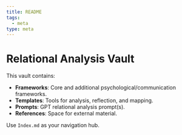 ```yaml
---
title: README
tags:
  - meta
type: meta
---
```


<!-- @format -->

# Relational Analysis Vault

This vault contains:

- **Frameworks**: Core and additional psychological/communication frameworks.
- **Templates**: Tools for analysis, reflection, and mapping.
- **Prompts**: GPT relational analysis prompt(s).
- **References**: Space for external material.

Use `Index.md` as your navigation hub.
